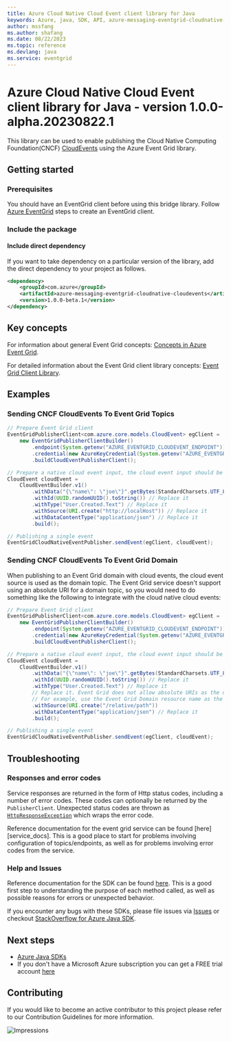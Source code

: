 ```yaml
---
title: Azure Cloud Native Cloud Event client library for Java
keywords: Azure, java, SDK, API, azure-messaging-eventgrid-cloudnative-cloudevents, eventgrid
author: mssfang
ms.author: shafang
ms.date: 08/22/2023
ms.topic: reference
ms.devlang: java
ms.service: eventgrid
---
```

# Azure Cloud Native Cloud Event client library for Java - version 1.0.0-alpha.20230822.1 


This library can be used to enable publishing the Cloud Native Computing Foundation(CNCF) [CloudEvents][CNCFCloudEvents]
using the Azure Event Grid library. 

## Getting started

### Prerequisites
You should have an EventGrid client before using this bridge library. Follow [Azure EventGrid][eventgridGettingStarted]
steps to create an EventGrid client.

### Include the package

#### Include direct dependency
If you want to take dependency on a particular version of the library, add the direct dependency to your project as follows.

[//]: # ({x-version-update-start;com.azure:azure-messaging-cloudnative-cloudevents;current})
```xml
<dependency>
    <groupId>com.azure</groupId>
    <artifactId>azure-messaging-eventgrid-cloudnative-cloudevents</artifactId>
    <version>1.0.0-beta.1</version>
</dependency>
```
[//]: # ({x-version-update-end})

## Key concepts
For information about general Event Grid concepts: [Concepts in Azure Event Grid][eventgridConcept].

For detailed information about the Event Grid client library concepts: [Event Grid Client Library][eventgridClientConcept].

## Examples

### Sending CNCF CloudEvents To Event Grid Topics
```java readme-sample-sendCNCFCloudEvents-topic
// Prepare Event Grid client
EventGridPublisherClient<com.azure.core.models.CloudEvent> egClient =
    new EventGridPublisherClientBuilder()
        .endpoint(System.getenv("AZURE_EVENTGRID_CLOUDEVENT_ENDPOINT"))
        .credential(new AzureKeyCredential(System.getenv("AZURE_EVENTGRID_CLOUDEVENT_KEY")))
        .buildCloudEventPublisherClient();

// Prepare a native cloud event input, the cloud event input should be replace with your own.
CloudEvent cloudEvent =
    CloudEventBuilder.v1()
        .withData("{\"name\": \"joe\"}".getBytes(StandardCharsets.UTF_8)) // Replace it
        .withId(UUID.randomUUID().toString()) // Replace it
        .withType("User.Created.Text") // Replace it
        .withSource(URI.create("http://localHost")) // Replace it
        .withDataContentType("application/json") // Replace it
        .build();

// Publishing a single event
EventGridCloudNativeEventPublisher.sendEvent(egClient, cloudEvent);
```

### Sending CNCF CloudEvents To Event Grid Domain
When publishing to an Event Grid domain with cloud events, the cloud event source is used as the domain topic.
The Event Grid service doesn't support using an absolute URI for a domain topic, so you would need to do
something like the following to integrate with the cloud native cloud events:
```java readme-sample-sendCNCFCloudEvents-domain
// Prepare Event Grid client
EventGridPublisherClient<com.azure.core.models.CloudEvent> egClient =
    new EventGridPublisherClientBuilder()
        .endpoint(System.getenv("AZURE_EVENTGRID_CLOUDEVENT_ENDPOINT"))
        .credential(new AzureKeyCredential(System.getenv("AZURE_EVENTGRID_CLOUDEVENT_KEY")))
        .buildCloudEventPublisherClient();

// Prepare a native cloud event input, the cloud event input should be replace with your own.
CloudEvent cloudEvent =
    CloudEventBuilder.v1()
        .withData("{\"name\": \"joe\"}".getBytes(StandardCharsets.UTF_8)) // Replace it
        .withId(UUID.randomUUID().toString()) // Replace it
        .withType("User.Created.Text") // Replace it
        // Replace it. Event Grid does not allow absolute URIs as the domain topic.
        // For example, use the Event Grid Domain resource name as the relative path.
        .withSource(URI.create("/relative/path"))
        .withDataContentType("application/json") // Replace it
        .build();

// Publishing a single event
EventGridCloudNativeEventPublisher.sendEvent(egClient, cloudEvent);
```

## Troubleshooting

### Responses and error codes

Service responses are returned in the form of Http status codes, including a number
of error codes. These codes can optionally be returned by the `PublisherClient`.
Unexpected status codes are thrown as [`HttpResponseException`][HttpResponseException]
which wraps the error code.

Reference documentation for the event grid service can be found [here][service_docs]. This is a
good place to start for problems involving configuration of topics/endpoints, as well as for
problems involving error codes from the service.

### Help and Issues

Reference documentation for the SDK can be found [here][javadocs]. This is a good first step
to understanding the purpose of each method called, as well as possible reasons for errors
or unexpected behavior.

If you encounter any bugs with these SDKs, please file issues via [Issues](https://github.com/Azure/azure-sdk-for-java/issues) or checkout [StackOverflow for Azure Java SDK](https://stackoverflow.com/questions/tagged/azure-java-sdk).

## Next steps

- [Azure Java SDKs](/java/azure/)
- If you don't have a Microsoft Azure subscription you can get a FREE trial account [here](https://go.microsoft.com/fwlink/?LinkId=330212)

## Contributing

If you would like to become an active contributor to this project please refer to our 
Contribution Guidelines for more information.

<!-- LINKS -->
[eventgridGettingStarted]: https://github.com/Azure/azure-sdk-for-java/tree/main/sdk/eventgrid/azure-messaging-eventgrid#getting-started
[eventgridConcept]: /azure/event-grid/concepts
[eventgridClientConcept]: https://github.com/Azure/azure-sdk-for-java/tree/main/sdk/eventgrid/azure-messaging-eventgrid#key-concepts
[javadocs]: https://azure.github.io/azure-sdk-for-java/eventgrid.html
[CNCFCloudEvents]: https://cloudevents.github.io/sdk-java/
[HttpResponseException]: https://github.com/Azure/azure-sdk-for-java/blob/main/sdk/core/azure-core/src/main/java/com/azure/core/exception/HttpResponseException.java

![Impressions](https://azure-sdk-impressions.azurewebsites.net/api/impressions/azure-sdk-for-java%2Fsdk%2Feventgrid%2Fazure-messaging-eventgrid-cloudnative-cloudevents%2FREADME.png)

